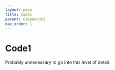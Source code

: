 ```yaml
---
layout: page
title: Code1
parent: Component2
nav_order: 1
---
```


# Code1
Probably unnecessary to go into this level of detail.
